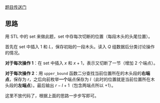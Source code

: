 [题目传送门](https://www.luogu.com.cn/problem/AT_abc217_d)

## 思路

用 STL 中的 set 来做此题，set 中存每次切断的位置（每段木头的头尾位置）。

首先在 set 中插入 $1$ 和 $L$，保存初始的一段木头。读入 $Q$ 组数据后分类讨论操作的情况。

**对于每次操作 $1$**：在 set 中插入 $x$ 和  $x+1$，表示又切断了一节（增加 $2$ 个端点）。

**对于每次操作 $2$**：用 ``upper_bound`` 函数二分查找当前位置所在的木头段的**右端点**，保存为 $r$，之后向前枚举**一个**端点保存为 $l$（此时的位置就是当前位置所在木头段的**左端点**）。最后输出 $r-l+1$（包含两端点所以 $+1$）。

这里不放代码了，根据上面的思路一步步写即可。